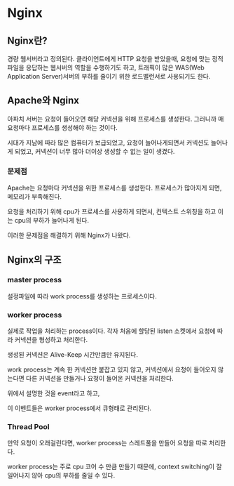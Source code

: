 # Nginx

## Nginx란?

경량 웹서버라고 정의된다.
클라이언트에게 HTTP 요청을 받았을때, 요청에 맞는 정적파일을 응답하는 웹서버의 역할을 수행하기도 하고,
트래픽이 많은 WAS(Web Application Server)서버의 부하를 줄이기 위한 로드밸런서로 사용되기도 한다.

## Apache와 Nginx

아파치 서버는 요청이 들어오면 해당 커넥션을 위해 프로세스를 생성한다.
그러니까 매 요청마다 프로세스를 생성해야 하는 것이다.

시대가 지남에 따라 많은 컴퓨터가 보급되었고, 요청이 늘어나게되면서 커넥션도 늘어나게 되었고,
커넥션이 너무 많아 더이상 생성할 수 없는 일이 생겼다.

### 문제점

Apache는 요청마다 커넥션을 위한 프로세스를 생성한다.
프로세스가 많아지게 되면, 메모리가 부족해진다.

요청을 처리하기 위해 cpu가 프로세스를 사용하게 되면서, 컨텍스트 스위칭을 하고 
이는 cpu의 부하가 늘어나게 된다.

이러한 문제점을 해결하기 위해 Nginx가 나왔다.

## Nginx의 구조

### master process

설정파일에 따라 work process를 생성하는 프로세스이다.

### worker process

실제로 작업을 처리하는 process이다. 
각자 처음에 할당된 listen 소켓에서 요청에 따라 커넥션을 형성하고 처리한다.

생성된 커넥션은 Alive-Keep 시간만큼만 유지된다.

work process는 계속 한 커넥션만 붙잡고 있지 않고,
커넥션에서 요청이 들어오지 않는다면 다른 커넥션을 만들거나 
요청이 들어온 커넥션을 처리한다.

위에서 설명한 것을 event라고 하고,

이 이벤트들은 worker process에서 큐형태로 관리된다.

### Thread Pool

만약 요청이 오래걸린다면, worker process는 스레드풀을 만들어 요청을 따로 처리한다.

worker process는 주로 cpu 코어 수 만큼 만들기 때문에, context switching이 잘 일어나지 않아 cpu의 부하를 줄일 수 있다.